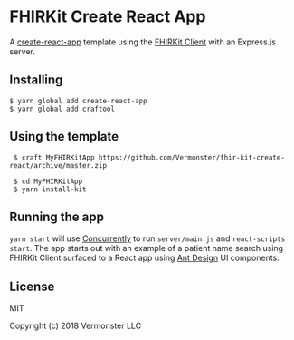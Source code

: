 # FHIRKit Create React App

A [create-react-app](https://github.com/facebook/create-react-app) template using
the [FHIRKit Client](https://github.com/Vermonster/fhir-kit-client) with an Express.js server.

## Installing

```
$ yarn global add create-react-app
$ yarn global add craftool
```

## Using the template

```
 $ craft MyFHIRKitApp https://github.com/Vermonster/fhir-kit-create-react/archive/master.zip

 $ cd MyFHIRKitApp
 $ yarn install-kit
```

## Running the app

`yarn start` will use [Concurrently](https://github.com/kimmobrunfeldt/concurrently) to run `server/main.js` and `react-scripts start`. The app starts out with an example
of a patient name search using FHIRKit Client surfaced to a React app using [Ant Design](https://github.com/ant-design/ant-design) UI components.

## License

MIT

Copyright (c) 2018 Vermonster LLC
